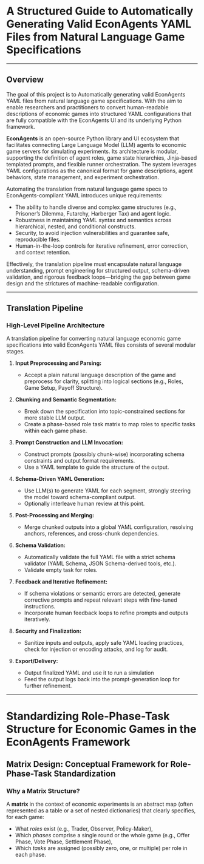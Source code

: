 # A Structured Guide to Automatically Generating Valid EconAgents YAML Files from Natural Language Game Specifications

---

## Overview

The goal of this project is to Automatically generating valid EconAgents YAML files from natural language game specifications. With the aim to enable researchers and practitioners to convert human-readable descriptions of economic games into structured YAML configurations that are fully compatible with the EconAgents UI and its underlying Python framework.

**EconAgents** is an open-source Python library and UI ecosystem that facilitates connecting Large Language Model (LLM) agents to economic game servers for simulating experiments. Its architecture is modular, supporting the definition of agent roles, game state hierarchies, Jinja-based templated prompts, and flexible runner orchestration. The system leverages YAML configurations as the canonical format for game descriptions, agent behaviors, state management, and experiment orchestration.

Automating the translation from natural language game specs to EconAgents-compliant YAML introduces unique requirements:

- The ability to handle diverse and complex game structures (e.g., Prisoner’s Dilemma, Futarchy, Harberger Tax) and agent logic.
- Robustness in maintaining YAML syntax and semantics across hierarchical, nested, and conditional constructs.
- Security, to avoid injection vulnerabilities and guarantee safe, reproducible files.
- Human-in-the-loop controls for iterative refinement, error correction, and context retention.

Effectively, the translation pipeline must encapsulate natural language understanding, prompt engineering for structured output, schema-driven validation, and rigorous feedback loops—bridging the gap between game design and the strictures of machine-readable configuration.

---

## Translation Pipeline

### High-Level Pipeline Architecture

A translation pipeline for converting natural language economic game specifications into valid EconAgents YAML files consists of several modular stages.

1. **Input Preprocessing and Parsing:**  
   - Accept a plain natural language description of the game and preprocess for clarity, splitting into logical sections (e.g., Roles, Game Setup, Payoff Structure).
  
2. **Chunking and Semantic Segmentation:**  
   - Break down the specification into topic-constrained sections for more stable LLM output.
   - Create a phase-based role task matrix to map roles to specific tasks within each game phase.

3. **Prompt Construction and LLM Invocation:**  
   - Construct prompts (possibly chunk-wise) incorporating schema constraints and output format requirements.
   - Use a YAML template to guide the structure of the output.

4. **Schema-Driven YAML Generation:**  
   - Use LLM(s) to generate YAML for each segment, strongly steering the model toward schema-compliant output.
   - Optionally interleave human review at this point.

5. **Post-Processing and Merging:**  
   - Merge chunked outputs into a global YAML configuration, resolving anchors, references, and cross-chunk dependencies.

6. **Schema Validation:**  
   - Automatically validate the full YAML file with a strict schema validator (YAML Schema, JSON Schema-derived tools, etc.).
   - Validate empty task for roles.

7. **Feedback and Iterative Refinement:**  
   - If schema violations or semantic errors are detected, generate corrective prompts and repeat relevant steps with fine-tuned instructions.
   - Incorporate human feedback loops to refine prompts and outputs iteratively.

8. **Security and Finalization:**  
   - Sanitize inputs and outputs, apply safe YAML loading practices, check for injection or encoding attacks, and log for audit.

9. **Export/Delivery:**  
   - Output finalized YAML and use it to run a simulation
   - Feed the output logs back into the prompt-generation loop for further refinement.

---

# Standardizing Role-Phase-Task Structure for Economic Games in the EconAgents Framework

## Matrix Design: Conceptual Framework for Role-Phase-Task Standardization

### Why a Matrix Structure?

A **matrix** in the context of economic experiments is an abstract map (often represented as a table or a set of nested dictionaries) that clearly specifies, for each game:
- What *roles* exist (e.g., Trader, Observer, Policy-Maker),
- Which *phases* comprise a single round or the whole game (e.g., Offer Phase, Vote Phase, Settlement Phase),
- Which *tasks* are assigned (possibly zero, one, or multiple) per role in each phase.
